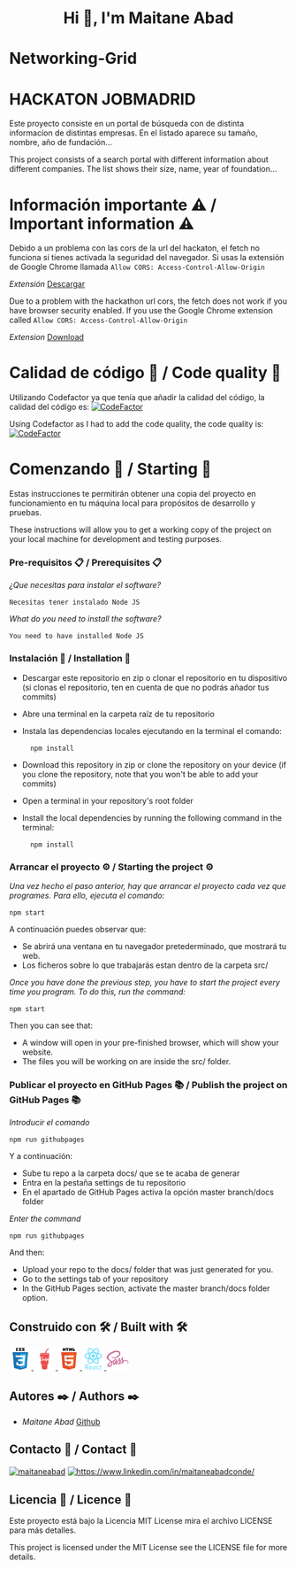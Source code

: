 <h1 align="center">Hi 👋, I'm Maitane Abad</h1>

# Networking-Grid

# HACKATON JOBMADRID
Este proyecto consiste en un portal de búsqueda con de distinta informacíon de distintas empresas. En el listado aparece su tamaño, nombre, año de fundación...


This project consists of a search portal with different information about different companies. The list shows their size, name, year of foundation...

# Información importante ⚠️ / Important information ⚠️
Debido a un problema con las cors de la url del hackaton, el fetch no funciona si tienes activada la seguridad del navegador. Si usas la extensión de Google Chrome llamada `Allow CORS: Access-Control-Allow-Origin `

_Extensión_ [Descargar](https://chrome.google.com/webstore/detail/allow-cors-access-control/lhobafahddgcelffkeicbaginigeejlf?hl=es)


Due to a problem with the hackathon url cors, the fetch does not work if you have browser security enabled. If you use the Google Chrome extension called `Allow CORS: Access-Control-Allow-Origin `

_Extension_ [Download](https://chrome.google.com/webstore/detail/allow-cors-access-control/lhobafahddgcelffkeicbaginigeejlf?hl=es)

# Calidad de código 💎 / Code quality 💎

Utilizando Codefactor ya que tenía que añadir la calidad del código, la calidad del código es: <a href="https://www.codefactor.io/repository/github/maitaneabad/networking-grid"><img src="https://www.codefactor.io/repository/github/maitaneabad/networking-grid/badge" alt="CodeFactor" /></a>


Using Codefactor as I had to add the code quality, the code quality is: <a href="https://www.codefactor.io/repository/github/maitaneabad/networking-grid"><img src="https://www.codefactor.io/repository/github/maitaneabad/networking-grid/badge" alt="CodeFactor" /></a>

# Comenzando 🚀 / Starting 🚀

Estas instrucciones te permitirán obtener una copia del proyecto en funcionamiento en tu máquina local para propósitos de desarrollo y pruebas.


These instructions will allow you to get a working copy of the project on your local machine for development and testing purposes.

### Pre-requisitos 📋 / Prerequisites 📋

_¿Que necesitas para instalar el software?_

    Necesitas tener instalado Node JS



_What do you need to install the software?_

    You need to have installed Node JS

### Instalación 🔧 / Installation 🔧

- Descargar este repositorio en zip o clonar el repositorio en tu dispositivo (si clonas el repositorio, ten en cuenta de que no podrás añador tus commits)
- Abre una terminal en la carpeta raíz de tu repositorio
- Instala las dependencias locales ejecutando en la terminal el comando:

        npm install



- Download this repository in zip or clone the repository on your device (if you clone the repository, note that you won't be able to add your commits)
- Open a terminal in your repository's root folder
- Install the local dependencies by running the following command in the terminal:

        npm install


### Arrancar el proyecto ⚙️ / Starting the project ⚙️

_Una vez hecho el paso anterior, hay que arrancar el proyecto cada vez que programes. Para ello, ejecuta el comando:_

    npm start

A continuación puedes observar que:

- Se abrirá una ventana en tu navegador pretederminado, que mostrará tu web.
- Los ficheros sobre lo que trabajarás estan dentro de la carpeta src/




_Once you have done the previous step, you have to start the project every time you program. To do this, run the command:_

    npm start

Then you can see that:

- A window will open in your pre-finished browser, which will show your website.
- The files you will be working on are inside the src/ folder.

### Publicar el proyecto en GitHub Pages 📚 / Publish the project on GitHub Pages 📚

_Introducir el comando_

    npm run githubpages

Y a continuación:

- Sube tu repo a la carpeta docs/ que se te acaba de generar
- Entra en la pestaña settings de tu repositorio
- En el apartado de GitHub Pages activa la opción master branch/docs folder




_Enter the command_

    npm run githubpages

And then:

- Upload your repo to the docs/ folder that was just generated for you.
- Go to the settings tab of your repository
- In the GitHub Pages section, activate the master branch/docs folder option.

## Construido con 🛠️ / Built with 🛠️

<p align="left"> <a href="https://www.w3schools.com/css/" target="_blank" rel="noreferrer"> <img src="https://raw.githubusercontent.com/devicons/devicon/master/icons/css3/css3-original-wordmark.svg" alt="css3" width="40" height="40"/> </a> <a href="https://gulpjs.com" target="_blank" rel="noreferrer"> <img src="https://raw.githubusercontent.com/devicons/devicon/master/icons/gulp/gulp-plain.svg" alt="gulp" width="40" height="40"/> </a> <a href="https://www.w3.org/html/" target="_blank" rel="noreferrer"> <img src="https://raw.githubusercontent.com/devicons/devicon/master/icons/html5/html5-original-wordmark.svg" alt="html5" width="40" height="40"/> </a> <a href="https://reactjs.org/" target="_blank" rel="noreferrer"> <img src="https://raw.githubusercontent.com/devicons/devicon/master/icons/react/react-original-wordmark.svg" alt="react" width="40" height="40"/> </a> <a href="https://sass-lang.com" target="_blank" rel="noreferrer"> <img src="https://raw.githubusercontent.com/devicons/devicon/master/icons/sass/sass-original.svg" alt="sass" width="40" height="40"/> </a> </p>

## Autores ✒️ / Authors ✒️

- _Maitane Abad_ [Github](https://github.com/MaitaneAbad)

## Contacto 📱 / Contact 📱

<a href="https://twitter.com/maitaneabad" target="blank"><img align="center" src="https://raw.githubusercontent.com/rahuldkjain/github-profile-readme-generator/master/src/images/icons/Social/twitter.svg" alt="maitaneabad" height="30" width="40" /></a>
<a href="https://www.linkedin.com/in/maitaneabadconde/" target="blank"><img align="center" src="https://raw.githubusercontent.com/rahuldkjain/github-profile-readme-generator/master/src/images/icons/Social/linked-in-alt.svg" alt="https://www.linkedin.com/in/maitaneabadconde/" height="30" width="40" /></a>

## Licencia 📄 / Licence 📄

Este proyecto está bajo la Licencia MIT License mira el archivo LICENSE para más detalles.


This project is licensed under the MIT License see the LICENSE file for more details.
